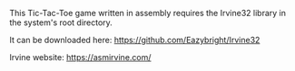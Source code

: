 This Tic-Tac-Toe game written in assembly requires the Irvine32 library in the system's root directory.

It can be downloaded here:
https://github.com/Eazybright/Irvine32

Irvine website:
https://asmirvine.com/
